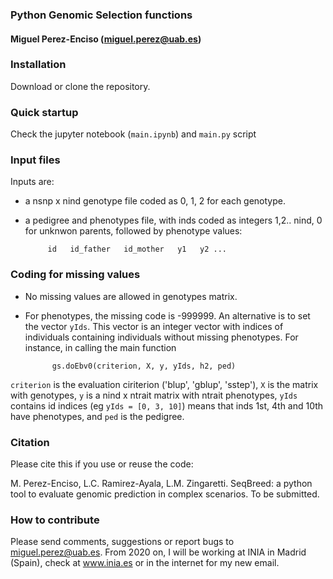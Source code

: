 ### Python Genomic Selection functions
#### Miguel Perez-Enciso (miguel.perez@uab.es)

### Installation

Download or clone the repository.

### Quick startup
Check the jupyter notebook (```main.ipynb```) and ```main.py``` script

### Input files
Inputs are:
        
- a nsnp x nind genotype file coded as 0, 1, 2 for each genotype.
- a pedigree and phenotypes file, with inds coded as integers 1,2.. nind, 
0 for unknwon parents, followed by phenotype values:

           id   id_father   id_mother   y1   y2 ...

### Coding for missing values
- No missing values are allowed in genotypes matrix.
- For phenotypes, the missing code is -999999. An alternative is to set the vector 
```yIds```. This vector is an integer vector with indices of individuals containing individuals 
without missing phenotypes. For instance, in calling the main function

            gs.doEbv0(criterion, X, y, yIds, h2, ped)

```criterion``` is the evaluation ciriterion ('blup', 'gblup', 'sstep'), ```X``` is the matrix with 
genotypes, ```y``` is a nind x ntrait matrix with ntrait phenotypes, ```yIds``` contains id indices (eg ```yIds = [0, 3, 10]```)
means that inds 1st, 4th and 10th have phenotypes, and ```ped``` is the pedigree.

### Citation
Please cite this if you use or reuse the code:

M. Perez-Enciso, L.C. Ramirez-Ayala,  L.M. Zingaretti. 
SeqBreed: a python tool to evaluate genomic prediction in complex scenarios.
To be submitted.

### How to contribute
Please send comments, suggestions or report bugs to miguel.perez@uab.es. From 2020 on, I will be working at
INIA in Madrid (Spain), check at www.inia.es or in the internet for my new email.